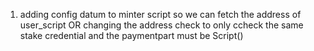 1. adding config datum to minter script so we can fetch the address of user_script
   OR
   changing the address check to only ccheck the same stake credential and the paymentpart must be Script()

